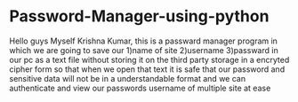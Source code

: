 # Password-Manager-using-python
Hello guys Myself Krishna Kumar, this is a passward manager program in which we are going to save our  1)name of site 2)username  3)passward in our pc as a text file without storing it on the third party storage  in a encryted cipher form so that when we open that text it is safe that our password and sensitive data  will not be in a understandable format and we can authenticate  and view our passwords username of multiple site at ease
